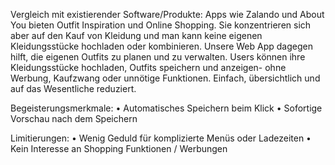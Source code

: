 Vergleich mit existierender Software/Produkte:
Apps wie Zalando und About You bieten Outfit Inspiration und Online Shopping. Sie konzentrieren sich aber auf den Kauf von Kleidung und man kann keine eigenen Kleidungsstücke hochladen oder kombinieren.
Unsere Web App dagegen hilft, die eigenen Outfits zu planen und zu verwalten. Users können ihre Kleidungsstücke hochladen, Outfits speichern und anzeigen- ohne Werbung, Kaufzwang oder unnötige Funktionen. Einfach, übersichtlich und auf das Wesentliche reduziert.


Begeisterungsmerkmale: 
•	Automatisches Speichern beim Klick 
•	Sofortige Vorschau nach dem Speichern 

Limitierungen: 
•	Wenig Geduld für komplizierte Menüs oder Ladezeiten
•	Kein Interesse an Shopping Funktionen / Werbungen 

